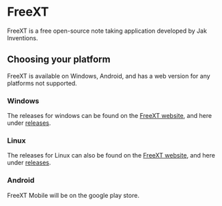 # FreeXT

FreeXT is a free open-source note taking application developed by Jak Inventions.

## Choosing your platform

FreeXT is available on Windows, Android, and has a web version for any platforms not supported.

### Windows

The releases for windows can be found on the [FreeXT website](https://freext.jakinventions.com/), and here under [releases](https://github.com/JakInventions/FreeXT-Mobile/releases).

### Linux

The releases for Linux can also be found on the [FreeXT website](https://freext.jakinventions.com/), and here under [releases](https://github.com/JakInventions/FreeXT-Mobile/releases).

### Android

FreeXT Mobile will be on the google play store.

